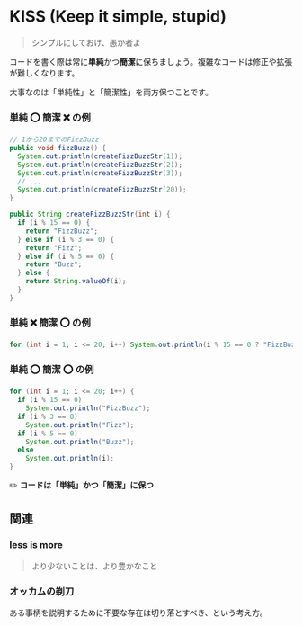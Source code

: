 # KISS (Keep it simple, stupid)
> シンプルにしておけ、愚か者よ

コードを書く際は常に**単純**かつ**簡潔**に保ちましょう。複雑なコードは修正や拡張が難しくなります。

大事なのは「単純性」と「簡潔性」を両方保つことです。

### 単純 :o: 簡潔 :x: の例
```java
// 1から20までのFizzBuzz
public void fizzBuzz() {
  System.out.println(createFizzBuzzStr(1));
  System.out.println(createFizzBuzzStr(2));
  System.out.println(createFizzBuzzStr(3));
  // ...
  System.out.println(createFizzBuzzStr(20));
}

public String createFizzBuzzStr(int i) {
  if (i % 15 == 0) {
    return "FizzBuzz";
  } else if (i % 3 == 0) {
    return "Fizz";
  } else if (i % 5 == 0) {
    return "Buzz";
  } else {
    return String.valueOf(i);
  }
}
```

### 単純 :x: 簡潔 :o: の例
```java
for (int i = 1; i <= 20; i++) System.out.println(i % 15 == 0 ? "FizzBuzz" : i % 3 == 0 ? "Fizz" : i % 5 == 0 ? "Buzz" : i);
```

### 単純 :o: 簡潔 :o: の例
```java
for (int i = 1; i <= 20; i++) {
  if (i % 15 == 0)
    System.out.println("FizzBuzz");
  if (i % 3 == 0)
    System.out.println("Fizz");
  if (i % 5 == 0)
    System.out.println("Buzz");
  else
    System.out.println(i);
}
```

:pencil2: **コードは「単純」かつ「簡潔」に保つ**

## 関連
### less is more
> より少ないことは、より豊かなこと

### オッカムの剃刀
ある事柄を説明するために不要な存在は切り落とすべき、という考え方。
